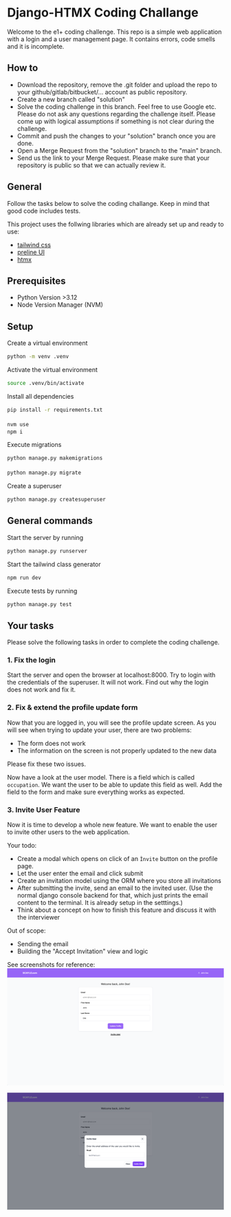 # Django-HTMX Coding Challange

Welcome to the e1+ coding challenge. This repo is a simple web application with a login and a user management page. It contains errors, code smells and it is incomplete.

## How to

- Download the repository, remove the .git folder and upload the repo to your github/gitlab/bitbucket/... account as public repository.
- Create a new branch called "solution"
- Solve the coding challenge in this branch. Feel free to use Google etc. Please do not ask any questions regarding the challenge itself. Please come up with logical assumptions if something is not clear during the challenge.
- Commit and push the changes to your "solution" branch once you are done.
- Open a Merge Request from the "solution" branch to the "main" branch.
- Send us the link to your Merge Request. Please make sure that your repository is public so that we can actually review it.

## General

Follow the tasks below to solve the coding challange. Keep in mind that good code includes tests.

This project uses the follwing libraries which are already set up and ready to use:
- [tailwind css](https://tailwindcss.com/)
- [preline UI](https://preline.co/index.html)
- [htmx](https://htmx.org/docs/)

## Prerequisites
- Python Version >3.12
- Node Version Manager (NVM)

## Setup

Create a virtual environment

```bash
python -m venv .venv
```

Activate the virtual environment

```bash 
source .venv/bin/activate
```

Install all dependencies

```bash
pip install -r requirements.txt

nvm use
npm i
```

Execute migrations

```bash
python manage.py makemigrations

python manage.py migrate
```

Create a superuser

```bash
python manage.py createsuperuser
```

## General commands

Start the server by running

```bash
python manage.py runserver
```

Start the tailwind class generator

```bash
npm run dev
```

Execute tests by running

```bash
python manage.py test
```

## Your tasks

Please solve the following tasks in order to complete the coding challenge.

### 1. Fix the login

Start the server and open the browser at localhost:8000. Try to login with the credentials of the superuser. It will not work.
Find out why the login does not work and fix it.


### 2. Fix & extend the profile update form

Now that you are logged in, you will see the profile update screen. As you will see when trying to update your user, there are two problems:
- The form does not work
- The information on the screen is not properly updated to the new data

Please fix these two issues.


Now have a look at the user model. There is a field which is called ```occupation```. We want the user to be able to update this field as well.
Add the field to the form and make sure everything works as expected.


### 3. Invite User Feature

Now it is time to develop a whole new feature. We want to enable the user to invite other users to the web application.

Your todo:
- Create a modal which opens on click of an ```Ìnvite``` button on the profile page.
- Let the user enter the email and click submit
- Create an invitation model using the ORM where you store all invitations
- After submitting the invite, send an email to the invited user. (Use the normal django console backend for that, which just prints the email content to the terminal. It is already setup in the setttings.)
- Think about a concept on how to finish this feature and discuss it with the interviewer

Out of scope:
- Sending the email
- Building the "Accept Invitation" view and logic


See screenshots for reference:
![Alt text](./staticfiles/images/documentation/invite_btn.png "Invite Button")

![Alt text](./staticfiles/images/documentation/invite_modal.png "Invite Modal")
